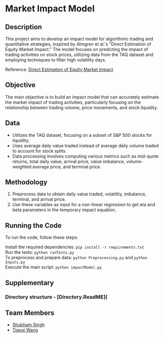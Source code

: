 # Market Impact Model

## Description

This project aims to develop an impact model for algorithmic trading and quantitative strategies, inspired by Almgren et al.'s "Direct Estimation of Equity Market Impact." The model focuses on predicting the impact of trading activities on stock prices, utilizing data from the TAQ dataset and employing techniques to filter high volatility days.

Reference: [Direct Estimation of Equity Market Impact](https://www.cis.upenn.edu/~mkearns/finread/costestim.pdf)

## Objective

The main objective is to build an impact model that can accurately estimate the market impact of trading activities, particularly focusing on the relationship between trading volume, price movements, and stock liquidity.

## Data

- Utilizes the TAQ dataset, focusing on a subset of S&P 500 stocks for liquidity.
- Uses average daily value traded instead of average daily volume traded to account for stock splits.
- Data processing involves computing various metrics such as mid-quote returns, total daily value, arrival price, value imbalance, volume-weighted average price, and terminal price.

## Methodology
1. Preprocess data to obtain daily value traded, volatility, imbalance, terminal, and arrival price.
2. Use these variables as input for a non-linear regression to get eta and beta parameters in the temporary impact equation.

## Running the Code
To run the code, follow these steps: <br>

Install the required dependencies: `pip install -r requirements.txt` <br>
Run the tests: `python runTests.py` <br>
To preprocess and prepare data: `python Preprocessing.py` and `python Inputs.py` <br>
Execute the main script: `python impactModel.py` <be>

## Supplementary 

### Directory structure - [Directory.ReadME](

## Team Members

- [Shubham Singh](https://github.com/ssnyu)
- [Tianqi Wang](https://github.com/foggyleo)
